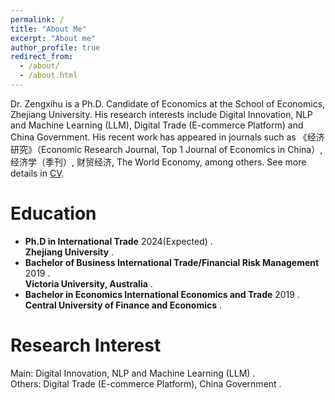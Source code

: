 ```yaml
---
permalink: /
title: "About Me"
excerpt: "About me"
author_profile: true
redirect_from: 
  - /about/
  - /about.html
---
```


Dr. Zengxihu is a Ph.D. Candidate of Economics at the School of Economics, Zhejiang University. His research interests include Digital Innovation, NLP and Machine Learning (LLM), Digital Trade (E-commerce Platform) and China Government. His recent work has appeared in journals such as 《经济研究》（Economic Research Journal, Top 1 Journal of Economics in China）, 经济学（季刊）, 财贸经济, The World Economy, among others. See more details in [CV](https://bosshu1212.github.io/files/cv/CV_Chinese.pdf).

Education
======
* <b>Ph.D in International Trade</b>                                             2024(Expected) .<br>
<b>Zhejiang University</b>   .<br>
* <b>Bachelor of Business  International Trade/Financial Risk Management</b>     2019 .<br>
<b>Victoria University, Australia</b> .<br>
* <b>Bachelor in Economics International Economics and Trade</b>                 2019 .<br>
<b>Central University of Finance and Economics</b> .<br>


Research Interest
======
Main: Digital Innovation, NLP and Machine Learning (LLM) .<br>
Others: Digital Trade (E-commerce Platform), China Government .<br>










